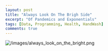 ```yaml
---
layout: post
title: "Always Look On The Brigh Side"
excerpt: "Of Pandemics and Exponentials"
tags: [Data, Programming, Health, HandWash]
comments: true
---
```

![/images/always_look_on_the_bright.png](Always!)
